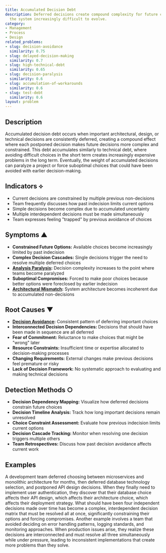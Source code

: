 ```yaml
---
title: Accumulated Decision Debt
description: Deferred decisions create compound complexity for future choices, making
  the system increasingly difficult to evolve.
category:
- Management
- Process
- Design
related_problems:
- slug: decision-avoidance
  similarity: 0.75
- slug: delayed-decision-making
  similarity: 0.7
- slug: high-technical-debt
  similarity: 0.65
- slug: decision-paralysis
  similarity: 0.6
- slug: accumulation-of-workarounds
  similarity: 0.6
- slug: test-debt
  similarity: 0.6
layout: problem
---
```


## Description

Accumulated decision debt occurs when important architectural, design, or technical decisions are consistently deferred, creating a compound effect where each postponed decision makes future decisions more complex and constrained. This debt accumulates similarly to technical debt, where avoiding difficult choices in the short term creates increasingly expensive problems in the long term. Eventually, the weight of accumulated decisions can paralyze a project or force suboptimal choices that could have been avoided with earlier decision-making.

## Indicators ⟡

- Current decisions are constrained by multiple previous non-decisions
- Team frequently discusses how past indecision limits current options
- Simple decisions become complex due to accumulated uncertainty
- Multiple interdependent decisions must be made simultaneously
- Team expresses feeling "trapped" by previous avoidance of choices

## Symptoms ▲

- **Constrained Future Options:** Available choices become increasingly limited by past indecision
- **Complex Decision Cascades:** Single decisions trigger the need to resolve multiple deferred choices
- **[Analysis Paralysis](analysis-paralysis.md):** Decision complexity increases to the point where teams become paralyzed
- **Suboptimal Compromises:** Forced to make poor choices because better options were foreclosed by earlier indecision
- **[Architectural Mismatch](architectural-mismatch.md):** System architecture becomes incoherent due to accumulated non-decisions

## Root Causes ▼

- **[Decision Avoidance](decision-avoidance.md):** Consistent pattern of deferring important choices
- **Interconnected Decision Dependencies:** Decisions that should have been made in sequence are all deferred
- **Fear of Commitment:** Reluctance to make choices that might be "wrong" later
- **Resource Constraints:** Insufficient time or expertise allocated to decision-making processes
- **Changing Requirements:** External changes make previous decisions feel premature or risky
- **Lack of Decision Framework:** No systematic approach to evaluating and making technical decisions

## Detection Methods ○

- **Decision Dependency Mapping:** Visualize how deferred decisions constrain future choices
- **Decision Timeline Analysis:** Track how long important decisions remain unresolved
- **Choice Constraint Assessment:** Evaluate how previous indecision limits current options
- **Decision Cascade Tracking:** Monitor when resolving one decision triggers multiple others
- **Team Retrospectives:** Discuss how past decision avoidance affects current work

## Examples

A development team deferred choosing between microservices and monolithic architecture for months, then deferred database technology selection, and postponed API design decisions. When they finally need to implement user authentication, they discover that their database choice affects their API design, which affects their architecture choice, which affects their deployment strategy. What should have been four independent decisions made over time has become a complex, interdependent decision matrix that must be resolved all at once, significantly constraining their options and forcing compromises. Another example involves a team that avoided deciding on error handling patterns, logging standards, and monitoring approaches. When production issues arise, they realize these decisions are interconnected and must resolve all three simultaneously while under pressure, leading to inconsistent implementations that create more problems than they solve.